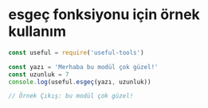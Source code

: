 # esgeç fonksiyonu için örnek kullanım

```js
const useful = require('useful-tools')

const yazı = 'Merhaba bu modül çok güzel!'
const uzunluk = 7
console.log(useful.esgeç(yazı, uzunluk))

// Örnek Çıkış: bu modül çok güzel!
```
